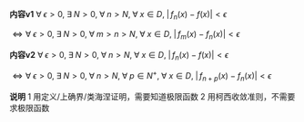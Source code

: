 **内容v1**
$\forall\;\epsilon>0,\;\exists\;N>0,\;\forall\;n>N,\;\forall\;x\in D,\;|\,f_n(x)-f(x)|<\epsilon$

$\iff\forall\;\epsilon>0,\;\exists\;N>0,\;\forall\;m>n>N,\;\forall\;x\in D,\;|\,f_m(x)-f_n(x)|<\epsilon$

**内容v2**
$\forall\;\epsilon>0,\;\exists\;N>0,\;\forall\;n>N,\;\forall\;x\in D,\;|\,f_n(x)-f(x)|<\epsilon$

$\iff\forall\;\epsilon>0,\;\exists\;N>0,\;\forall\;n>N,\;\forall\;p\in N^+,\;\forall\;x\in D,\;|\,f_{n+p}(x)-f_n(x)|<\epsilon$

**说明**
1 用定义/上确界/类海涅证明，需要知道极限函数
2 用柯西收敛准则，不需要求极限函数

